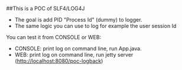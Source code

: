##This is a POC of SLF4/LOG4J

* The goal is add PID "Process Id" (dummy) to logger.
* The same logic you can use to log for example the user session Id

You can test it from CONSOLE or WEB:
* CONSOLE: print log on command line, run App.java.
* WEB: print log on command line, run jetty server ([http://localhost:8080/poc-logback](http://localhost:8080/poc-logback))
